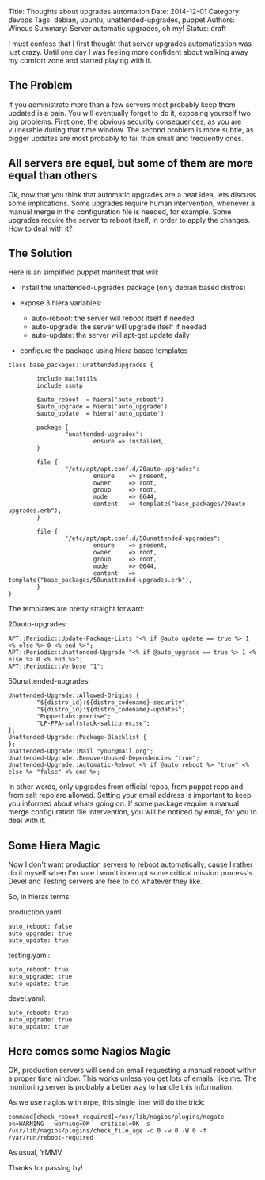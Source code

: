 Title: Thoughts about upgrades automation
Date: 2014-12-01
Category: devops
Tags: debian, ubuntu, unattended-upgrades, puppet
Authors: Wincus
Summary: Server automatic upgrades, oh my!
Status: draft

I must confess that I first thought that server upgrades automatization was 
just crazy. Until one day I was feeling more confident about walking away my
comfort zone and started playing with it.

The Problem
-----------
If you administrate more than a few servers most probably keep them updated 
is a pain. You will eventually forget to do it, exposing yourself two big 
problems. First one, the obvious security consequences, as you are vulnerable
during that time window. The second problem is more subtle, as bigger updates
are most probably to fail than small and frequently ones.

All servers are equal, but some of them are more equal than others
------------------------------------------------------------------

Ok, now that you think that automatic upgrades are a neat idea, lets discuss 
some implications. Some upgrades require human intervention, whenever a manual 
merge in the configuration file is needed, for example. Some upgrades require 
the server to reboot itself, in order to apply the changes. How to deal with it?

The Solution
------------
Here is an simplified puppet manifest that will:

 - install the unattended-upgrades package (only debian based distros)
 - expose 3 hiera variables:
     - auto-reboot: the server will reboot itself if needed
     - auto-upgrade: the server will upgrade itself if needed
     - auto-update: the server will apt-get update daily

 - configure the package using hiera based templates 

```
class base_packages::unattendedupgrades {

        include mailutils
        include ssmtp

        $auto_reboot  = hiera('auto_reboot')
        $auto_upgrade = hiera('auto_upgrade')
        $auto_update  = hiera('auto_update')

        package {
                "unattended-upgrades":
                        ensure => installed,
        }

        file {
                "/etc/apt/apt.conf.d/20auto-upgrades":
                        ensure    => present,
                        owner     => root,
                        group     => root,
                        mode      => 0644,
                        content   => template("base_packages/20auto-upgrades.erb"),
        }

        file {
                "/etc/apt/apt.conf.d/50unattended-upgrades":
                        ensure    => present,
                        owner     => root,
                        group     => root,
                        mode      => 0644,
                        content   => template("base_packages/50unattended-upgrades.erb"),
        }
}

```

The templates are pretty straight forward:

20auto-upgrades:
```
APT::Periodic::Update-Package-Lists "<% if @auto_update == true %> 1 <% else %> 0 <% end %>";
APT::Periodic::Unattended-Upgrade "<% if @auto_upgrade == true %> 1 <% else %> 0 <% end %>";
APT::Periodic::Verbose "1";
```

50unattended-upgrades:
```
Unattended-Upgrade::Allowed-Origins {
        "${distro_id}:${distro_codename}-security";
        "${distro_id}:${distro_codename}-updates";
        "Puppetlabs:precise";
        "LP-PPA-saltstack-salt:precise";
};
Unattended-Upgrade::Package-Blacklist {
};
Unattended-Upgrade::Mail "your@mail.org";
Unattended-Upgrade::Remove-Unused-Dependencies "true";
Unattended-Upgrade::Automatic-Reboot <% if @auto_reboot %> "true" <% else %> "false" <% end %>;

```

In other words, only upgrades from official repos, from puppet repo and from
salt repo are allowed. Setting your email address is important to keep you 
informed about whats going on. If some package require a manual merge 
configuration file intervention, you will be noticed by email, for you to 
deal with it.

Some Hiera Magic
----------------

Now I don't want production servers to reboot automatically, cause I rather do
it myself when I'm sure I won't interrupt some critical mission process's. 
Devel and Testing servers are free to do whatever they like. 

So, in hieras terms:

production.yaml:

```
auto_reboot: false
auto_upgrade: true
auto_update: true

```
testing.yaml:

```
auto_reboot: true
auto_upgrade: true
auto_update: true

```
devel.yaml:

```
auto_reboot: true
auto_upgrade: true
auto_update: true

```

Here comes some Nagios Magic
----------------------------
OK, production servers will send an email requesting a manual reboot within a
 proper time window. This works unless you get lots of emails, like me. 
The monitoring server is probably a better way to handle this information. 

As we use nagios with nrpe, this single liner will do the trick:

```
command[check_reboot_required]=/usr/lib/nagios/plugins/negate --ok=WARNING --warning=OK --critical=OK -s /usr/lib/nagios/plugins/check_file_age -c 0 -w 0 -W 0 -f /var/run/reboot-required
```

As usual, YMMV, 

Thanks for passing by!
